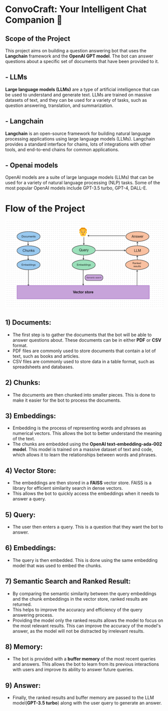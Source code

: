 # ConvoCraft: Your Intelligent Chat Companion 🤖

## Scope of the Project
This project aims on building a question answering bot that uses the **Langchain** framework and the **OpenAI GPT model**. The bot can answer questions about a specific set of documents that have been provided to it.

## - LLMs
<b>Large language models (LLMs)</b> are a type of artificial intelligence that can be used to understand and generate text. LLMs are trained on massive datasets of text, and they can be used for a variety of tasks, such as question answering, translation, and summarization.

## - Langchain
<b>Langchain</b> is an open-source framework for building natural language processing applications using large language models (LLMs). Langchain provides a standard interface for chains, lots of integrations with other tools, and end-to-end chains for common applications.

## - Openai models
OpenAI models are a suite of large language models (LLMs) that can be used for a variety of natural language processing (NLP) tasks. Some of the most popular OpenAI models include GPT-3.5 turbo, GPT-4, DALL-E.

# Flow of the Project
!['Flow diagram of this project](flow_diagram.png)

## 1) <b>Documents:</b>
-  The first step is to gather the documents that the bot will be able to answer questions about. These documents can be in either **PDF** or **CSV** format. 
- PDF files are commonly used to store documents that contain a lot of text, such as books and articles. 
- CSV files are commonly used to store data in a table format, such as spreadsheets and databases.
## 2) <b>Chunks:</b> 
- The documents are then chunked into smaller pieces. This is done to make it easier for the bot to process the documents.
## 3) <b>Embeddings:</b> 
- Embedding is the process of representing words and phrases as numerical vectors. This allows the bot to better understand the meaning of the text. 
- The chunks are embedded using the <b>OpenAI text-embedding-ada-002 model</b>. This model is trained on a massive dataset of text and code, which allows it to learn the relationships between words and phrases.

## 4) **Vector Store:**
- The embeddings are then stored in a **FAISS** vector store. FAISS is a library for efficient similarity search in dense vectors. 
- This allows the bot to quickly access the embeddings when it needs to answer a query.

## 5) **Query:** 
- The user then enters a query. This is a question that they want the bot to answer.

## 6) **Embeddings:** 
- The query is then embedded. This is done using the same embedding model that was used to embed the chunks.

## 7) **Semantic Search and Ranked Result:**
- By comparing the semantic similarity between the query embeddings and the chunk embeddings in the vector store, ranked results are returned.
- This helps to improve the accuracy and efficiency of the query answering process.
- Providing the model only the ranked results allows the model to focus on the most relevant results. This can improve the accuracy of the model's answer, as the model will not be distracted by irrelevant results.

## 8) **Memory:**
- The bot is provided with a **buffer memory** of the most recent queries and answers. This allows the bot to learn from its previous interactions with users and improve its ability to answer future queries.

## 9) **Answer:**
- Finally, the ranked results and buffer memory are passed to the LLM model(**GPT-3.5 turbo**) along with the user query to generate an answer.



